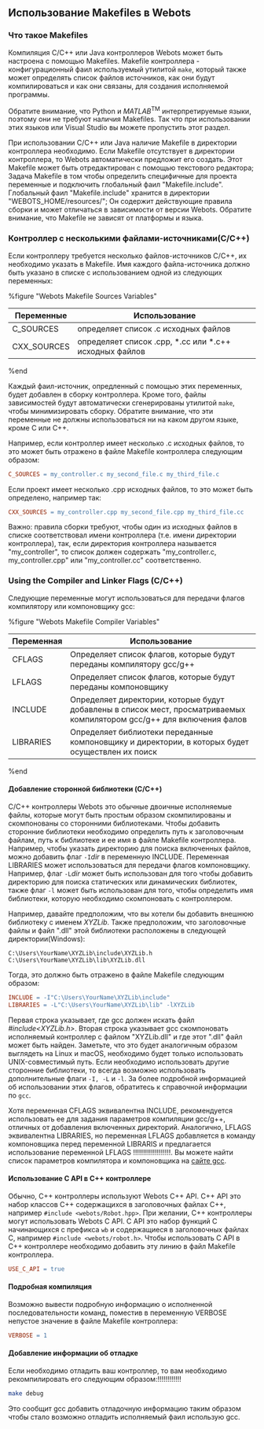 ## Использование Makefiles в Webots

### Что такое Makefiles

Компиляция C/C++ или Java контроллеров Webots может быть настроена с помощью Makefiles. Makefile контроллера - конфигурационный фаил используемый утилитой `make`, который также может определять список файлов источников, как они будут компилироваться и как они связаны, для создания исполняемой программы.

Обратите внимание, что Python и *MATLAB*<sup>TM</sup> интерпретируемые языки, поэтому они не требуют наличия Makefiles. Так что при использовании этих языков или Visual Studio вы можете пропустить этот раздел.

При использовании C/C++ или Java наличие Makefile в директории контроллера необходимо. Если Makefile отсутствует в директории контроллера, то Webots автоматически предложит его создать. Этот Makefile может быть отредактирован с помощью текстового редактора; Задача Makefile в том чтобы определить специфичные для проекта переменные и подключить глобальный фаил "Makefile.include". Глобальный фаил "Makefile.include" хранится в директории "WEBOTS_HOME/resources/"; Он содержит действующие правила сборки и может отличаться в зависимости от версии Webots. Обратите внимание, что Makefile не зависят от платформы и языка.


### Контроллер с несколькими файлами-источниками(C/C++)

Если контроллеру требуется несколько файлов-источников C/C++, их необходимо указать в Makefile. Имя каждого файла-источника должно быть указано в списке с использованием одной из следующих переменных:

%figure "Webots Makefile Sources Variables"

| Переменные      | Использование                                                |
| ------------ | ---------------------------------------------------- |
| C\_SOURCES   | определяет список .c исходных файлов                 |
| CXX\_SOURCES | определяет список .cpp, *.cc или *.c++ исходных файлов   |

%end

Каждый фаил-источник, опредленный с помощью этих переменных, будет добавлен в сборку контроллера. Кроме того, файлы зависимостей будут автоматически сгенерированы утилитой `make`, чтобы минимизировать сборку. 
Обратите внимание, что эти переменные не должны использоваться ни на каком другом языке, кроме C или C++.

Например, если контроллер имеет несколько .c исходных файлов, то это может быть отражено в файле Makefile контроллера следующим образом:
```makefile
C_SOURCES = my_controller.c my_second_file.c my_third_file.c
```

Если проект имеет несколько .cpp исходных файлов, то это может быть определено, например так: 

```makefile
CXX_SOURCES = my_controller.cpp my_second_file.cpp my_third_file.cc
```

Важно: правила сборки требуют, чтобы один из исходных файлов в списке соответствовал имени контроллера (т.е. имени директории контроллера), так, 
если директория контроллера называется  "my_controller", то список должен содержать "my_controller.c, my_controller.cpp" или "my_controller.cc" соответственно.

### Using the Compiler and Linker Flags (C/C++)

Следующие переменные могут использоваться для передачи флагов компилятору или компоновщику gcc:

%figure "Webots Makefile Compiler Variables"

| Переменная   | Использование                                                                                                      |
| --------- | ---------------------------------------------------------------------------------------------------------- |
| CFLAGS    |  Определяет список флагов, которые будут переданы компилятору gcc/g++                                 |
| LFLAGS    | Определяет список флагов, которые будут переданы компоновщику                                               |
| INCLUDE   | Определяет директории, которые будут добавлены в список мест, просматриваемых компилятором gcc/g++ для включения фалов |
| LIBRARIES | Определяет библиотеки переданные компоновщику и  директории, в которых будет осуществлен их поиск                                     |

%end

#### Добавление сторонной библиотеки (C/C++)

C/C++ контроллеры Webots это обычные двоичные исполняемые файлы, которые могут быть простым образом скомпилированы и скомпонованы со сторонними библиотеками.
Чтобы добавить сторонние библиотеки необходимо определить путь к заголовочным файлам, путь к библиотеке и ее имя в файле Makefile контроллера.
Например, чтобы указать директорию для поиска включенных файлов, можно добавить флаг `-I`*dir* в переменную INCLUDE.
Переменная LIBRARIES может использоваться для передачи флагов компоновщику.
Например, флаг  `-L`*dir* может быть использован для того чтобы добавить директорию для поиска статических или динамических библиотек, также флаг `-l` может быть использован для того, чтобы определить имя библиотеки, которую необходимо скомпоновать с контроллером.

Например, давайте предположим, что вы хотели бы добавить внешнюю библиотеку с именем *XYZLib*.
Также предположим, что заголовочные файлы и файл ".dll" этой библиотеки расположены в следующей директории(Windows): 

```
C:\Users\YourName\XYZLib\include\XYZLib.h
C:\Users\YourName\XYZLib\lib\XYZLib.dll
```

Тогда, это должно быть отражено в файле Makefile следующим образом: 

```makefile
INCLUDE = -I"C:\Users\YourName\XYZLib\include"
LIBRARIES = -L"C:\Users\YourName\XYZLib\lib" -lXYZLib
```
Первая строка указывает, где gcc должен искать файл *#include<XYZLib.h>*.
Вторая строка указывает gcc скомпоновать исполняемый контроллер с файлом "XYZLib.dll" и где этот ".dll" файл может быть найден.
Заметьте, что это будет аналогичным образом выглядеть на Linux и macOS, необходимо будет только использовать UNIX-совместимый путь. 
Если необходимо использовать другие сторонние библиотеки, то всегда возможно использовать дополнительные флаги `-I, -L` и `-l`.
За более подробной информацией об использовании этих флагов, обратитесь к справочной информации по `gcc`.

Хотя переменная CFLAGS эквивалентна INCLUDE, рекомендуется использовать ее для задания параметров компиляции gcc/g++, отличных от добавления включенных директорий.
Аналогично, LFLAGS эквивалентна LIBRARIES, но переменная LFLAGS добавляется в команду компоновщика перед переменной LIBRARIS и предлагается использование переменной LFLAGS !!!!!!!!!!!!!!!!!!!.
Вы можете найти список параметров компилятора и компоновщика на [сайте gcc](https://gcc.gnu.org/onlinedocs/gcc/Option-Summary.html#Option-Summary).


#### Использование C API в C++ контроллере

Обычно, C++ контроллеры используют Webots C++ API.
C++ API это набор классов C++ содержащихся в заголовочных файлах C++, например `#include <webots/Robot.hpp>`.
При желании, C++ контроллеры могут использовать Webots C API.
C API это набор функций C начинающихся с префикса `wb` и содержащиеся в заголовочных файлах C, например `#include <webots/robot.h>`.
Чтобы использовать C API в C++ контроллере необходимо добавить эту линию в файл Makefile контроллера.

```makefile
USE_C_API = true
```

#### Подробная компиляция

Возможно вывести подробную информацию о исполненной последовательности команд, поместив в переменную VERBOSE непустое значение в файле Makefile контроллера:

```makefile
VERBOSE = 1
```

#### Добавление информации об отладке

Если необходимо отладить ваш контроллер, то вам необходимо рекомпилировать его следующим образом:!!!!!!!!!!!!


```sh
make debug
```

Это сообщит gcc добавить отладочную информацию таким образом чтобы стало возможно отладить исполняемый фаил использую gcc.
